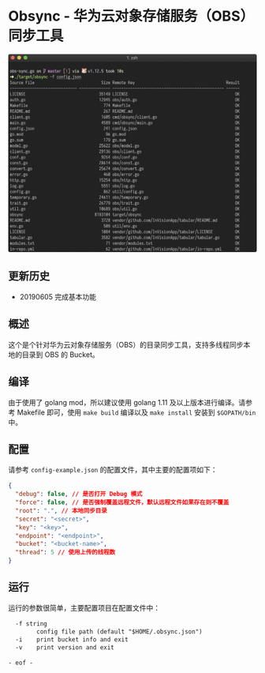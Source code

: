 # Obsync - 华为云对象存储服务（OBS）同步工具

![screenshots.png](screenshots.png)

## 更新历史

* 20190605 完成基本功能

## 概述

这个是个针对华为云对象存储服务（OBS）的目录同步工具，支持多线程同步本地的目录到 OBS 的 Bucket。

## 编译

由于使用了 golang mod，所以建议使用 golang 1.11 及以上版本进行编译。请参考 Makefile 即可，使用 `make build` 编译以及 `make install` 安装到 `$GOPATH/bin` 中。

## 配置

请参考 `config-example.json` 的配置文件，其中主要的配置项如下：

```json
{
  "debug": false, // 是否打开 Debug 模式
  "force": false, // 是否强制覆盖远程文件，默认远程文件如果存在则不覆盖
  "root": ".", // 本地同步目录
  "secret": "<secret>",
  "key": "<key>",
  "endpoint": "<endpoint>",
  "bucket": "<bucket-name>",
  "thread": 5 // 使用上传的线程数
}
```

## 运行

运行的参数很简单，主要配置项目在配置文件中：

```
  -f string
        config file path (default "$HOME/.obsync.json")
  -i    print bucket info and exit
  -v    print version and exit
```

`- eof -`
